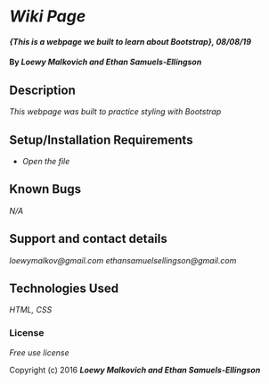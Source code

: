 # _Wiki Page_

#### _{This is a webpage we built to learn about Bootstrap}, 08/08/19_

#### By _**Loewy Malkovich and Ethan Samuels-Ellingson**_

## Description

_This webpage was built to practice styling with Bootstrap_

## Setup/Installation Requirements

* _Open the file_

## Known Bugs

_N/A_

## Support and contact details

_loewymalkov@gmail.com_
_ethansamuelsellingson@gmail.com_

## Technologies Used

_HTML, CSS_

### License

*Free use license*

Copyright (c) 2016 **_Loewy Malkovich and Ethan Samuels-Ellingson_**
